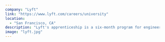 ```yaml
---
company: "Lyft"
link: "https://www.lyft.com/careers/university"
location:
  - "San Francisco, CA"
description: "Lyft's apprenticeship is a six-month program for engineers with non-traditional technical backgrounds to gain industry experiencing working closely with mentors to gain experience working in large production systems at scale"
image: "lyft.jpg"
---
```

